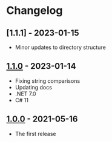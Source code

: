 # Changelog

## [1.1.1] - 2023-01-15

- Minor updates to directory structure


## [1.1.0] - 2023-01-14

- Fixing string comparisons
- Updating docs
- .NET 7.0
- C# 11


## [1.0.0] - 2021-05-16

- The first release



[unreleased]: https://github.com/medo64/Medo.Net.Influx/
[1.1.0]: https://www.nuget.org/packages/Medo.Influx/1.1.0
[1.0.0]: https://www.nuget.org/packages/Medo.Influx/1.0.0